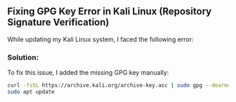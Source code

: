 ## Fixing GPG Key Error in Kali Linux (Repository Signature Verification)

While updating my Kali Linux system, I faced the following error:


### Solution:

To fix this issue, I added the missing GPG key manually:

```bash
curl -fsSL https://archive.kali.org/archive-key.asc | sudo gpg --dearmor -o /etc/apt/trusted.gpg.d/kali-archive-keyring.gpg
sudo apt update
